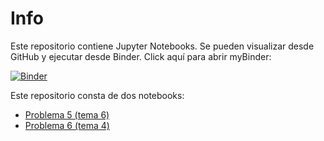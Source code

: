 # Info

Este repositorio contiene Jupyter Notebooks. Se pueden visualizar desde GitHub y ejecutar desde Binder. Click aquí para abrir myBinder: 

[![Binder](https://mybinder.org/badge_logo.svg)](https://mybinder.org/v2/gh/navasmontilla/jupyter-rmat/master?filepath=indice.ipynb)

Este repositorio consta de dos notebooks:
- [Problema 5 (tema 6)](notebooks/P5.ipynb) 
- [Problema 6 (tema 4)](notebooks/P6.ipynb) 


